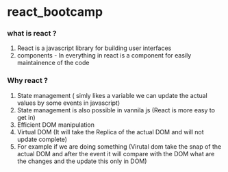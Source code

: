 # react_bootcamp

### what is react ?
1) React is a javascript library for building user interfaces
2) components - In everything in react is a component for easily maintainence of the code

### Why react ?

1) State management ( simly likes a variable we can update the actual values by some events in javascript)
2) State management is also possible in vannila js (React is more easy to get in)
3) Efficient DOM manipulation
4) Virtual DOM (It will take the Replica of the actual DOM and will not update complete)
5) For example if we are doing something (Virutal dom take the snap of the actual DOM and after the event it will compare with the DOM what are the changes and the update this only in DOM)

